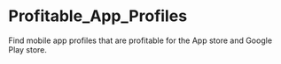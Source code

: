 # Profitable_App_Profiles
Find mobile app profiles that are profitable for the App store and Google Play store. 
